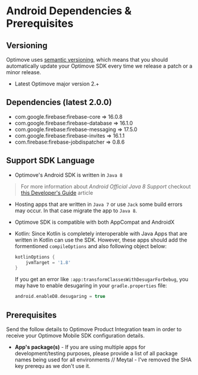 # Android Dependencies & Prerequisites


## Versioning
Optimove uses [semantic versioning](https://semver.org/), which means that you should automatically update your Optimove SDK every time we release a patch or a minor release.

- Latest Optimove major version 2.+ 

## Dependencies (latest 2.0.0)

- com.google.firebase:firebase-core => 16.0.8
- com.google.firebase:firebase-database => 16.1.0
- com.google.firebase:firebase-messaging => 17.5.0
- com.google.firebase:firebase-invites => 16.1.1
- com.firebase:firebase-jobdispatcher => 0.8.6

## Support SDK Language

- Optimove's Android SDK is written in `Java 8`
>For more information about _Android Official Java 8 Support_ checkout [this Developer's Guide](https://developer.android.com/studio/write/java8-support) article

- Hosting apps that are written in `Java 7` or use `Jack` some build errors may occur. In that case migrate the app to `Java 8`. 

- Optimove SDK is compatible with both AppCompat and AndroidX

- Kotlin: Since Kotlin is completely interoperable with Java Apps that are written in Kotlin can use the SDK. However, these apps should add the formentioned `compileOptions` and also following object below:
  ```groovy
  kotlinOptions {
      jvmTarget = '1.8'
  }
  ```
  If you get an error like `:app:transformClassesWithDesugarForDebug`, you may have to enable desugaring in your `gradle.properties` file:
  ```groovy
  android.enableD8.desugaring = true
  ```

## Prerequisites
Send the follow details to Optimove Product Integration team in order to receive your Optimove Mobile SDK configuration details.

- **App's package(s)** - If you are using multiple apps for development/testing purposes, please provide a list of all package names being used for all environments
// Meytal - I've removed the SHA key prerequ as we don't use it.
